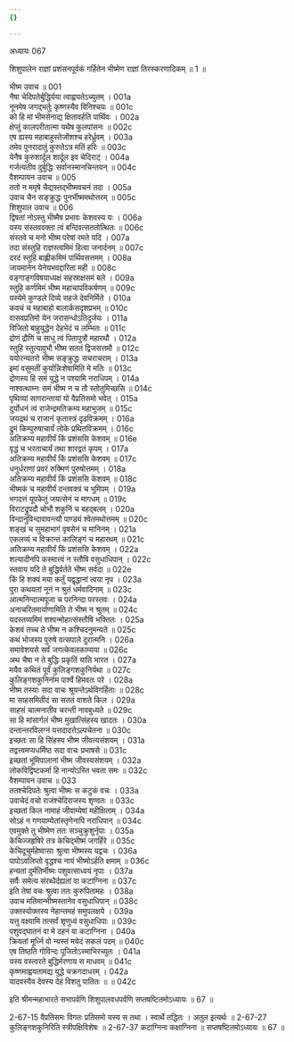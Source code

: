 ```yaml
---
{}

---
```



अध्यायः 067

शिशुपालेन राज्ञां प्रशंसनपूर्वकं गर्हितेन भीष्मेण राज्ञां तिरस्करणादिकम् ॥ 1 ॥

भीष्म उवाच ॥	001  
नैषा चेदिपतेर्बुद्धिर्यया त्वाह्वयतेऽच्युतम् ।	001a  
नूनमेष जगद्भर्तुः कृष्णस्यैव विनिश्चयः ॥	001c  
को हि मां भीमसेनाद्य क्षितावर्हति पार्थिवः ।	002a  
क्षेप्तुं कालपरीतात्मा यथैष कुलपांसनः ॥	002c  
एष ह्यस्य महाबाहुस्तेजोंशश्च हरेर्ध्रुवम् ।	003a  
तमेव पुनरादातुं कुरुतेऽत्र मतिं हरिः ॥	003c  
येनैष कुरुशार्दूल शार्दूल इव चेदिराट् ।	004a  
गर्जत्यतीव दुर्बुद्धिः सर्वानस्मानचिन्तयन् ॥	004c  
वैशम्पायन उवाच ॥	005  
ततो न ममृषे चैद्यस्तद्भीष्मवचनं तदा ।	005a  
उवाच चैन सङ्क्रुद्धः पुनर्भीष्ममथोत्तरम् ॥	005c  
शिशुपाल उवाच ॥	006  
द्विषतां नोऽस्तु भीष्मैष प्रभावः केशवस्य यः ।	006a  
यस्य संस्तववक्ता त्वं बन्दिवत्सततोत्थितः ॥	006c  
संस्तवे च मनो भीष्म परेषां रमते यदि ।	007a  
तदा संस्तुहि राज्ञस्त्वमिमं हित्वा जनार्दनम् ॥	007c  
दरदं स्तुहि बाह्लीकमिमं पार्थिवसत्तमम् ।	008a  
जायमानेन येनेयभवद्दारिता मही ॥	008c  
वङ्गाङ्गविषयाध्यक्षं सहस्राक्षसमं बले ।	009a  
स्तुहि कर्णमिमं भीष्म महाचापविकर्षणम् ॥	009c  
यस्येमे कुण्डले दिव्ये सहजे देवनिर्मिते ।	010a  
कवचं च महाबाहो बालार्कसदृशप्रभम् ॥	010c  
वासवप्रतिमो येन जरासन्धोऽतिदुर्जयः ।	011a  
विजितो बाहुयुद्धेन देहभेदं च लम्भितः ॥	011c  
द्रोणं द्रौणिं च साधु त्वं पितापुत्रौ महारथौ ।	012a  
स्तुहि स्तुत्यावुभौ भीष्म सततं द्विजसत्तमौ ॥	012c  
ययोरन्यतरो भीष्म सङ्क्रुद्धः सचराचराम् ।	013a  
इमां वसुमतीं कुर्यान्निःशेषामिति मे मतिः ॥	013c  
द्रोणस्य हि समं युद्धे न पश्यामि नराधिपम् ।	014a  
नाश्वत्थाम्नः समं भीष्म न च तौ स्तोतुमिच्छसि ॥	014c  
पृथिव्यां सागरान्तायां यो वैप्रतिसमो भवेत् ।	015a  
दुर्योधनं त्वं राजेन्द्रमतिक्रम्य महाभुजम् ॥	015c  
जयद्रथं च राजानं कृतास्त्रं दृढविक्रमम् ।	016a  
द्रुमं किम्पुरुषाचार्यं लोके प्रथितविक्रमम् ।	016c  
अतिक्रम्य महावीर्यं किं प्रशंससि केशवम् ॥	016e  
वृद्धं च भरताचार्यं तथा शारद्वतं कृपम् ।	017a  
अतिक्रम्य महावीर्यं किं प्रशंससि केशवम् ॥	017c  
धनुर्धराणां प्रवरं रुक्मिणं पुरुषोत्तमम् ।	018a  
अतिक्रम्य महावीर्यं किं प्रशंससि केशवम् ॥	018c  
भीष्मकं च महावीर्यं दन्तवक्त्रं च भूमिपम् ।	019a  
भगदत्तं यूपकेतुं जयत्सेनं च मागधम् ॥	019c  
विराटद्रुपदौ चोभौ शकुनिं च बहद्बलम् ।	020a  
विन्दानुविन्दावावन्त्यौ पाण्ड्यं श्वेतमथोत्तमम् ॥	020c  
शङ्खं च सुमहाभागं वृषसेनं च मानिनम् ।	021a  
एकलव्यं च विक्रान्तं कालिङ्गं च महारथम् ॥	021c  
अतिक्रम्य महावीर्यं किं प्रशंससि केशवम् ।	022a  
शल्यादीनपि कस्मात्त्वं न स्तौषि वसुधाधिपान् ।	022c  
स्तवाय यदि ते बुद्धिर्वर्तते भीष्म सर्वदा ॥	022e  
किं हि शक्यं मया कर्तुं यद्वृद्धानां त्वया नृप ।	023a  
पुरा कथयतां नूनं न श्रुतं धर्मवादिनाम् ॥	023c  
आत्मनिन्दात्मपूजा च परनिन्दा परस्तवः ।	024a  
अनाचरितमार्याणामिति ते भीष्म न श्रुतम् ॥	024c  
यदस्तव्यमिमं शश्वन्मोहात्संस्तौषि भक्तितः ।	025a  
केशवं तच्च ते भीष्म न कश्चिदनुमन्यते ॥	025c  
कथं भोजस्य पुरुषे वत्सपाले दुरात्मनि ।	026a  
समावेशयसे सर्वं जगत्केवलकाम्यया ॥	026c  
अथ चैषा न ते बुद्धिः प्रकृतिं याति भारत ।	027a  
मयैव कथितं पूर्वं कुलिङ्गशकुनिर्यथा ॥	027c  
कुलिङ्गशकुनिर्नाम पार्श्वे हिमवतः परे ।	028a  
भीष्म तस्याः सदा वाचः श्रूयन्तेऽर्थविगर्हिताः ॥	028c  
मा साहसमितीदं सा सततं वाशते किल ।	029a  
साहसं चात्मनातीव चरन्ती नावबुध्यते ॥	029c  
सा हि मांसार्गलं भीष्म मुखात्सिंहस्य खादतः ।	030a  
दन्तान्तरविलग्नं यत्तदादत्तेऽल्पचेतना ॥	030c  
इच्छतः सा हि सिंहस्य भीष्म जीवत्यसंशयम् ।	031a  
तद्वत्त्वमप्यधर्मिष्ठ सदा वाचः प्रभाषसे ॥	031c  
इच्छतां भूमिपालानां भीष्म जीवस्यसंशयम् ।	032a  
लोकविद्विष्टकर्मा हि नान्योऽस्ति भवता समः ॥	032c  
वैशम्पायन उवाच ॥	033  
ततश्चेदिपतेः श्रुत्वा भीष्मः स कटुकं वचः ।	033a  
उवाचेदं वचो राजंश्चेदिराजस्य शृण्वतः ॥	033c  
इच्छतां किल नामाहं जीवाम्येषां महीक्षिताम् ।	034a  
सोऽहं न गणयाम्येतांस्तृणेनापि नराधिपान् ॥	034c  
एवमुक्ते तु भीष्मेण ततः सञ्चुक्रुशुर्नृपाः ।	035a  
केचिज्जहृषिरे तत्र केचिद्भीष्मं जगर्हिरे ॥	035c  
केचिदूचुर्महेष्वासाः श्रुत्वा भीष्मस्य यद्वचः ।	036a  
पापोऽवलिप्तो वृद्धश्च नायं भीष्मोऽर्हति क्षमाम् ॥	036c  
हन्यतां दुर्मतिर्भीष्मः पशुवत्साध्वयं नृपाः ।	037a  
सर्वैः समेत्य संरब्धैर्दह्यतां वा कटाग्निना ॥	037c  
इति तेषां वचः श्रुत्वा ततः कुरुपितामहः ।	038a  
उवाच मतिमान्भीष्मस्तानेव वसुधाधिपान् ॥	038c  
उक्तस्योक्तस्य नेहान्तमहं समुपलक्षये ।	039a  
यत्तु वक्ष्यामि तत्सर्वं शृणुध्वं वसुधाधिपाः ॥	039c  
पशुवद्घातनं वा मे दहनं वा कटाग्निना ।	040a  
क्रियतां मूर्ध्नि वो न्यस्तं मयेदं सकलं पदम् ॥	040c  
एष तिष्ठति गोविन्दः पूजितोऽस्माभिरच्युतः ।	041a  
यस्य वस्त्वरते बुद्धिर्मरणाय स माधवम् ॥	041c  
कृष्णमाह्वयतामद्य युद्धे चक्रगदाधरम् ।	042a  
यादवस्यैव देवस्य देहं विशतु पातितः ॥ ॥	042c  

इति श्रीमन्महाभारते सभापर्वणि शिशुपालवधपर्वणि सप्तषष्टितमोऽध्यायः ॥ 67 ॥

2-67-15 वैप्रतिसमः विगतः प्रतिसमो यस्य स तथा । स्वार्थे तद्धितः । अतुल इत्यर्थः ॥ 2-67-27 कुलिङ्गशकुनिरिति स्त्रीपक्षिविशेषः ॥ 2-67-37 कटाग्निना कक्षाग्निना ॥ सप्तषष्टितमोऽध्यायः ॥ 67 ॥